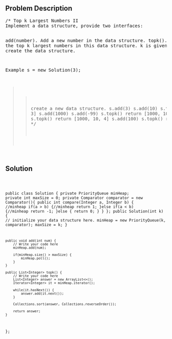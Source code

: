 <!--
<style>
  body { font-family: Arial, sans-serif; }
  .container { max-width: 100%; margin: auto; padding: 20px; }
  .comment-block { background-color: #f9f9f9; padding: 10px; border-left: 5px solid #ccc; max-width: 600px; margin: auto; word-wrap: break-word; white-space: pre-wrap; }
  .code-block { background-color: #f4f4f4; padding: 10px; border: 1px solid #ddd; }
</style>
-->

<div class='container'>
<h2>Problem Description</h2>
<div class='comment-block'>
<pre>
/* Top k Largest Numbers II
Implement a data structure, provide two interfaces:

add(number). Add a new number in the data structure.
topk(). Return the top k largest numbers in this data structure. k is given when we create the data structure.

Example
s = new Solution(3);
>> create a new data structure.
s.add(3)
s.add(10)
s.topk()
>> return [10, 3]
s.add(1000)
s.add(-99)
s.topk()
>> return [1000, 10, 3]
s.add(4)
s.topk()
>> return [1000, 10, 4]
s.add(100)
s.topk()
>> return [1000, 100, 10]
*/
</pre>
</div>

<h2>Solution</h2>
<div class='code-block'>
<pre><code class='language-java'>

public class Solution {
    private PriorityQueue<Integer> minHeap;
    private int maxSize = 0;
    private Comparator<Integer> comparator = new Comparator<Integer>(){
        public int compare(Integer a, Integer b) { //minheap
            if(a > b) {//minheap
                return 1;
            }else if(a < b) {//minheap
                return -1;
            }else {
                return 0;
            }
        }
    };
    public Solution(int k) {
        // initialize your data structure here.
        minHeap = new PriorityQueue(k, comparator);
        maxSize = k;
    }

    public void add(int num) {
        // Write your code here
        minHeap.add(num);
        
        if(minHeap.size() > maxSize) {
            minHeap.poll();
        }
    }

    public List<Integer> topk() {
        // Write your code here
        List<Integer> answer = new ArrayList<>();
        Iterator<Integer> it = minHeap.iterator();
        
        while(it.hasNext()) {
            answer.add(it.next());
        }
        
        Collections.sort(answer, Collections.reverseOrder());
        
        return answer;
    }
};
</code></pre>
</div>
</div>
